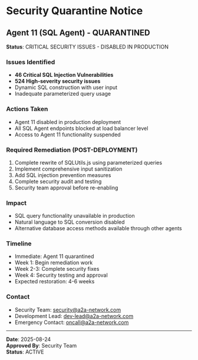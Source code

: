 # Security Quarantine Notice

## Agent 11 (SQL Agent) - QUARANTINED

**Status**: CRITICAL SECURITY ISSUES - DISABLED IN PRODUCTION

### Issues Identified
- **46 Critical SQL Injection Vulnerabilities**
- **524 High-severity security issues**
- Dynamic SQL construction with user input
- Inadequate parameterized query usage

### Actions Taken
- Agent 11 disabled in production deployment
- All SQL Agent endpoints blocked at load balancer level
- Access to Agent 11 functionality suspended

### Required Remediation (POST-DEPLOYMENT)
1. Complete rewrite of SQLUtils.js using parameterized queries
2. Implement comprehensive input sanitization
3. Add SQL injection prevention measures
4. Complete security audit and testing
5. Security team approval before re-enabling

### Impact
- SQL query functionality unavailable in production
- Natural language to SQL conversion disabled
- Alternative database access methods available through other agents

### Timeline
- Immediate: Agent 11 quarantined
- Week 1: Begin remediation work
- Week 2-3: Complete security fixes
- Week 4: Security testing and approval
- Expected restoration: 4-6 weeks

### Contact
- Security Team: security@a2a-network.com
- Development Lead: dev-lead@a2a-network.com
- Emergency Contact: oncall@a2a-network.com

---
**Date**: 2025-08-24  
**Approved By**: Security Team  
**Status**: ACTIVE